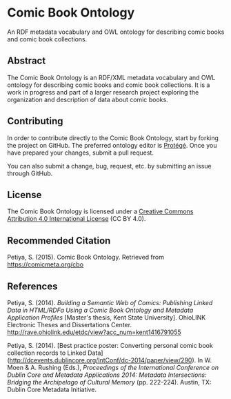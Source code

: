 # Comic Book Ontology
An RDF metadata vocabulary and OWL ontology for describing comic books and comic book collections.

## Abstract
The Comic Book Ontology is an RDF/XML metadata vocabulary and OWL ontology for describing comic books and comic book collections. It is a work in progress and part of a larger research project exploring the organization and description of data about comic books.

## Contributing

In order to contribute directly to the Comic Book Ontology, start by forking the project on GitHub. The preferred ontology editor is [Protégé](http://protege.stanford.edu/). Once you have prepared your changes, submit a pull request. 

You can also submit a change, bug, request, etc. by submitting an issue through GitHub.

## License
The Comic Book Ontology is licensed under a [Creative Commons Attribution 4.0 International License](http://creativecommons.org/licenses/by/4.0/) (CC BY 4.0).

## Recommended Citation
Petiya, S. (2015). Comic Book Ontology. Retrieved from https://comicmeta.org/cbo

## References
Petiya, S. (2014). *Building a Semantic Web of Comics: Publishing Linked Data in HTML/RDFa Using a Comic Book Ontology and Metadata Application Profiles* [Master's thesis, Kent State University]. OhioLINK Electronic Theses and Dissertations Center. http://rave.ohiolink.edu/etdc/view?acc_num=kent1416791055

Petiya, S. (2014). [Best practice poster: Converting personal comic book collection records to Linked Data] (http://dcevents.dublincore.org/IntConf/dc-2014/paper/view/290). In W. Moen & A. Rushing (Eds.), *Proceedings of the International Conference on Dublin Core and Metadata Applications 2014: Metadata Intersections: Bridging the Archipelago of Cultural Memory* (pp. 222-224). Austin, TX: Dublin Core Metadata Initiative.

